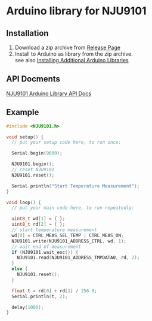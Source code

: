 # Arduino library for NJU9101

## Installation

1. Download a zip archive from [Release Page](https://github.com/NewJapanRadio/NJU9101_Arduino_library/releases)
2. Install to Arduino as library from the zip archive.  
   see also [Installing Additional Arduino Libraries](https://www.arduino.cc/en/Guide/Libraries)

## API Docments

[NJU9101 Arduino Library API Docs](https://newjapanradio.github.io/NJU9101_Arduino_library)

## Example

```cpp
#include <NJU9101.h>

void setup() {
  // put your setup code here, to run once:

  Serial.begin(9600);

  NJU9101.begin();
  // reset NJU9101
  NJU9101.reset();

  Serial.println("Start Temperature Measurement");
}

void loop() {
  // put your main code here, to run repeatedly:

  uint8_t wd[1] = { };
  uint8_t rd[2] = { };
  // start temperature measurement
  wd[0] = CTRL_MEAS_SEL_TEMP | CTRL_MEAS_ON;
  NJU9101.write(NJU9101_ADDRESS_CTRL, wd, 1);
  // wait end of measurement
  if (NJU9101.wait_eoc()) {
    NJU9101.read(NJU9101_ADDRESS_TMPDATA0, rd, 2);
  }
  else {
    NJU9101.reset();
  }

  float t = rd[0] + rd[1] / 256.0;
  Serial.println(t, 2);

  delay(1000);
}
```
